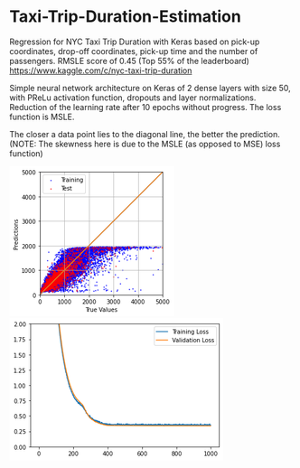 # Taxi-Trip-Duration-Estimation
Regression for NYC Taxi Trip Duration with Keras based on pick-up coordinates, drop-off coordinates, pick-up time and the number of passengers. RMSLE score of 0.45 (Top 55% of the leaderboard) https://www.kaggle.com/c/nyc-taxi-trip-duration

Simple neural network architecture on Keras of 2 dense layers with size 50, with PReLu activation function, dropouts and layer normalizations. Reduction of the learning rate after 10 epochs without progress. The loss function is MSLE.

The closer a data point lies to the diagonal line, the better the prediction.
(NOTE: The skewness here is due to the MSLE (as opposed to MSE) loss function)

![Test Image 1](https://github.com/fallintoplace/Taxi-Trip-Duration-Calculation/blob/master/prediction_graph.png)
![Test Image 2](https://github.com/fallintoplace/Taxi-Trip-Duration-Calculation/blob/master/loss_graph.png)
